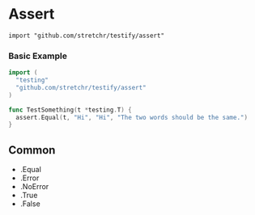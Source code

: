 # Assert

`import "github.com/stretchr/testify/assert"`

### Basic Example

```go
import (
  "testing"
  "github.com/stretchr/testify/assert"
)

func TestSomething(t *testing.T) {
  assert.Equal(t, "Hi", "Hi", "The two words should be the same.")
}
```

## Common

- .Equal
- .Error
- .NoError
- .True
- .False